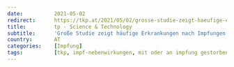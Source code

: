 ```yaml
---
date:          2021-05-02
redirect:      https://tkp.at/2021/05/02/grosse-studie-zeigt-haeufige-erkrankungen-nach-impfungen/
title:         tp - Science & Technology
subtitle:      'Große Studie zeigt häufige Erkrankungen nach Impfungen'
country:       AT
categories:    [Impfung]
tags:          [tkp, impf-nebenwirkungen, mit oder an impfung gestorben]
---
```

